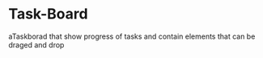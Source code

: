 # Task-Board
aTaskborad that show progress of tasks and contain elements that can be draged and drop
